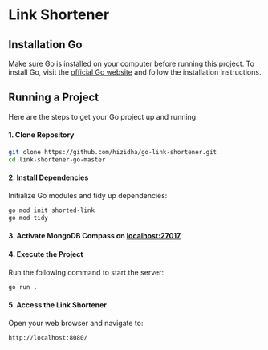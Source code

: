 # Link Shortener

## Installation Go

Make sure Go is installed on your computer before running this project.
To install Go, visit the [official Go website](https://golang.org/) and follow the installation instructions.

## Running a Project

Here are the steps to get your Go project up and running:

#### 1. Clone Repository

```bash
git clone https://github.com/hizidha/go-link-shortener.git
cd link-shortener-go-master
```

#### 2. Install Dependencies
Initialize Go modules and tidy up dependencies:
```bash
go mod init shorted-link
go mod tidy
```

#### 3. Activate MongoDB Compass on [localhost:27017](http://localhost:27017)

#### 4. Execute the Project
Run the following command to start the server:
```bash
go run .
```

#### 5. Access the Link Shortener
Open your web browser and navigate to:
```bash
http://localhost:8080/
```
